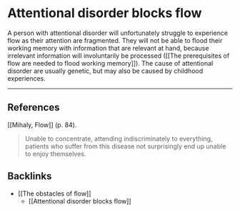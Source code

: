 # Attentional disorder blocks flow
A person with attentional disorder will unfortunately struggle to experience flow as their attention are fragmented. They will not be able to flood their working memory with information that are relevant at hand, because irrelevant information will involuntarily be processed ([[The prerequisites of flow are needed to flood working memory]]). The cause of attentional disorder are usually genetic, but may also be caused by childhood experiences.

---
## References
[[Mihaly, Flow]] (p. 84).
> Unable to concentrate, attending indiscriminately to everything, patients who suffer from this disease not surprisingly end up unable to enjoy themselves.

## Backlinks
* [[The obstacles of flow]]
	* [[Attentional disorder blocks flow]]

<!-- #evergreen #flow -->

<!-- {BearID:F48A42F0-CFC7-4CFF-BCA2-08194C9F0E0A-562-0000101F2E192D31} -->
